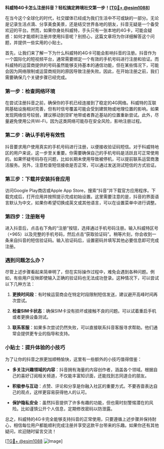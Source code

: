 **科威特4G卡怎么注册抖音？轻松搞定跨境社交第一步！[[TG💪+ @esim1088](https://t.me/s/esim1088)]**

在当今这个全球化的时代，社交媒体已经成为我们生活中不可或缺的一部分。无论是记录生活点滴、分享美食美景，还是结交世界各地的朋友，抖音无疑是一个备受欢迎的平台。然而，如果你身处科威特，手头只有一张本地的4G卡，可能会疑惑：如何才能顺利注册并使用抖音呢？别担心，这篇文章将为你详细解答这个问题，并提供一些实用的小贴士。

首先，让我们来了解一下为什么科威特的4G卡可能会影响抖音的注册。抖音作为一个国际化的短视频平台，通常需要绑定一个有效的手机号码进行注册和验证。而科威特的运营商提供的号码虽然能够支持基本的通信功能，但在某些情况下，可能会因为网络限制或运营商规则的原因导致注册失败。因此，在开始注册之前，我们需要确保几个关键步骤已经完成。

### 第一步：检查网络环境

在尝试注册抖音之前，确保你的手机已经连接到了稳定的4G网络。科威特的互联网基础设施相对完善，但有时信号覆盖可能会受到建筑物或地理位置的影响。如果发现网络信号较弱，建议移动到空旷地带或者靠近基站的位置重新尝试。此外，尽量避免使用公共Wi-Fi，因为这类网络可能存在安全风险，影响注册过程。

### 第二步：确认手机号有效性

抖音要求用户使用真实的手机号码进行注册，以便接收验证码短信。对于科威特地区的用户来说，这一步至关重要。你需要确保自己的手机号码是活跃且可正常使用的。如果怀疑号码存在问题，比如长期未使用导致被停机，可以提前联系运营商激活服务。另外，注意检查短信接收是否正常，可以通过发送测试短信的方式验证。

### 第三步：下载并安装抖音应用

访问Google Play商店或Apple App Store，搜索“抖音”并下载官方应用程序。下载完成后，打开应用并按照提示完成初始设置。这里需要注意的是，抖音的界面语言默认为中文，如果你希望切换成英文或其他语言，可以在设置菜单中进行调整。

### 第四步：注册账号

进入抖音后，点击右下角的“注册”按钮，选择通过手机号码注册。输入科威特区号（+965）以及完整的手机号码，然后点击“获取验证码”。稍等片刻，你会收到一条来自抖音的短信验证码。输入验证码后，设置密码并填写其他必要信息即可完成注册。

### 遇到问题怎么办？

尽管上述步骤看起来简单明了，但在实际操作过程中，难免会遇到各种问题。例如，有些用户反映即使输入正确的验证码也无法成功登录。这种情况下，可以尝试以下几种方法：

1. **更换时间段**：有时候运营商会在特定时段限制短信发送，建议避开高峰时间再次尝试。
   
2. **检查SIM卡状态**：确保SIM卡没有损坏或接触不良的问题。可以试着重启手机或者更换设备测试。

3. **联系客服**：如果多次尝试仍然失败，可以直接联系抖音客服寻求帮助。他们通常会提供更专业的指导和支持。

### 小贴士：提升体验的小技巧

为了让你的抖音之旅更加顺畅愉快，这里有一些额外的小技巧值得借鉴：

- **多关注兴趣领域的内容**：抖音拥有海量的内容创作者，涵盖各个领域。根据自己的喜好订阅相关频道，不仅能丰富知识面，还能找到志同道合的朋友。
  
- **积极参与互动**：点赞、评论和分享是你融入社区的重要方式。不要吝啬表达自己的观点，这样更容易获得他人的认可。

- **保护隐私安全**：虽然抖音提供了许多有趣的功能，但也需时刻警惕潜在的风险。比如谨慎公开个人信息，定期修改密码以防泄露。

总之，科威特的4G卡完全能够支持抖音的正常使用，只要遵循上述步骤并保持耐心，相信每位用户都能顺利完成注册并享受这款平台带来的乐趣。如果你还有其他疑问，欢迎随时留言交流！

[[TG💪+ @esim1088](https://t.me/s/esim1088) ![Image](https://i.postimg.cc/4NQfJmqS/Snipaste-2025-05-13-00-14-12.png)]